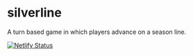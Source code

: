 # silverline
A turn based game in which players advance on a season line.

[![Netlify Status](https://api.netlify.com/api/v1/badges/34a889b9-f8c6-4676-aa11-4e15a829e527/deploy-status)](https://app.netlify.com/sites/seasonfight/deploys)
